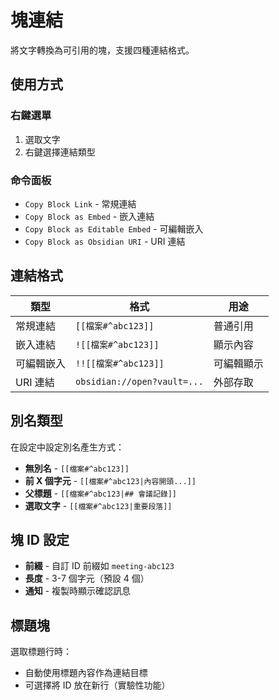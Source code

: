 # 塊連結

將文字轉換為可引用的塊，支援四種連結格式。

## 使用方式

### 右鍵選單
1. 選取文字
2. 右鍵選擇連結類型

### 命令面板
- `Copy Block Link` - 常規連結
- `Copy Block as Embed` - 嵌入連結
- `Copy Block as Editable Embed` - 可編輯嵌入
- `Copy Block as Obsidian URI` - URI 連結

## 連結格式

| 類型 | 格式 | 用途 |
|------|------|------|
| 常規連結 | `[[檔案#^abc123]]` | 普通引用 |
| 嵌入連結 | `![[檔案#^abc123]]` | 顯示內容 |
| 可編輯嵌入 | `!![[檔案#^abc123]]` | 可編輯顯示 |
| URI 連結 | `obsidian://open?vault=...` | 外部存取 |

## 別名類型

在設定中設定別名產生方式：

- **無別名** - `[[檔案#^abc123]]`
- **前 X 個字元** - `[[檔案#^abc123|內容開頭...]]`
- **父標題** - `[[檔案#^abc123|## 會議記錄]]`
- **選取文字** - `[[檔案#^abc123|重要段落]]`

## 塊 ID 設定

- **前綴** - 自訂 ID 前綴如 `meeting-abc123`
- **長度** - 3-7 個字元（預設 4 個）
- **通知** - 複製時顯示確認訊息

## 標題塊

選取標題行時：
- 自動使用標題內容作為連結目標
- 可選擇將 ID 放在新行（實驗性功能）